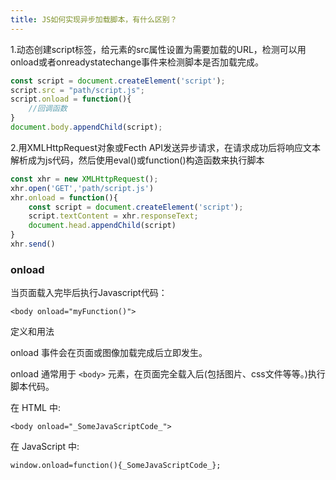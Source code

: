 ```yaml
---
title: JS如何实现异步加载脚本，有什么区别？
---
```

1.动态创建script标签，给元素的src属性设置为需要加载的URL，检测可以用onload或者onreadystatechange事件来检测脚本是否加载完成。
```js
const script = document.createElement('script');
script.src = "path/script.js";
script.onload = function(){
	//回调函数
}
document.body.appendChild(script);
```

2.用XMLHttpRequest对象或Fecth API发送异步请求，在请求成功后将响应文本解析成为js代码，然后使用eval()或function()构造函数来执行脚本

```js
const xhr = new XMLHttpRequest();
xhr.open('GET','path/script.js')
xhr.onload = function(){
	const script = document.createElement('script');
	script.textContent = xhr.responseText;
	document.head.appendChild(script)
}
xhr.send()
```

### onload
当页面载入完毕后执行Javascript代码：

`<body onload="myFunction()">`

定义和用法

onload 事件会在页面或图像加载完成后立即发生。

onload 通常用于 `<body>` 元素，在页面完全载入后(包括图片、css文件等等。)执行脚本代码。

在 HTML 中:

`<body onload="_SomeJavaScriptCode_">`

在 JavaScript 中:

`window.onload=function(){_SomeJavaScriptCode_};`